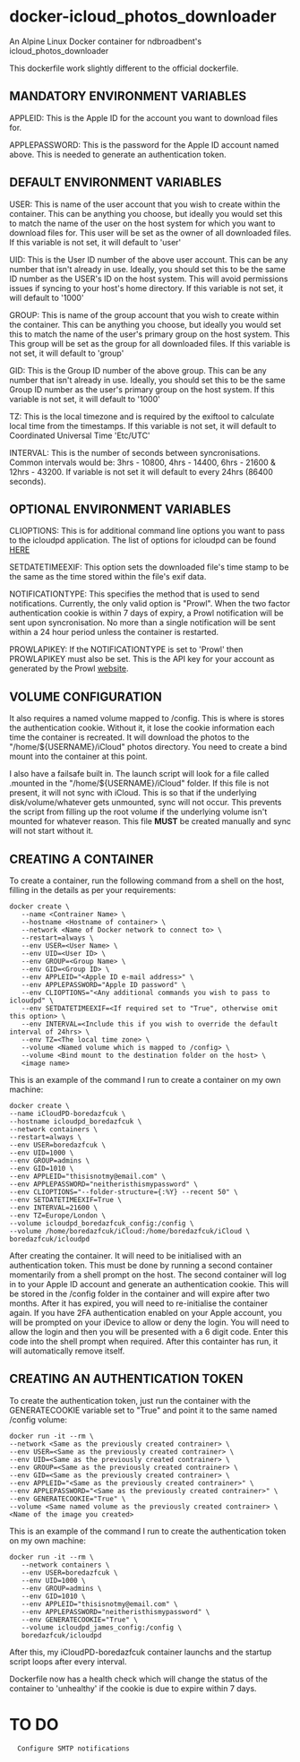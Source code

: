 # docker-icloud_photos_downloader
An Alpine Linux Docker container for ndbroadbent's icloud_photos_downloader

This dockerfile work slightly different to the official dockerfile.

## MANDATORY ENVIRONMENT VARIABLES

APPLEID: This is the Apple ID for the account you want to download files for.

APPLEPASSWORD: This is the password for the Apple ID account named above. This is needed to generate an authentication token.

## DEFAULT ENVIRONMENT VARIABLES

USER: This is name of the user account that you wish to create within the container. This can be anything you choose, but ideally you would set this to match the name of the user on the host system for which you want to download files for. This user will be set as the owner of all downloaded files. If this variable is not set, it will default to 'user'

UID: This is the User ID number of the above user account. This can be any number that isn't already in use. Ideally, you should set this to be the same ID number as the USER's ID on the host system. This will avoid permissions issues if syncing to your host's home directory. If this variable is not set, it will default to '1000'

GROUP: This is name of the group account that you wish to create within the container. This can be anything you choose, but ideally you would set this to match the name of the user's primary group on the host system. This This group will be set as the group for all downloaded files. If this variable is not set, it will default to 'group'

GID: This is the Group ID number of the above group. This can be any number that isn't already in use. Ideally, you should set this to be the same Group ID number as the user's primary group on the host system. If this variable is not set, it will default to '1000'

TZ: This is the local timezone and is required by the exiftool to calculate local time from the timestamps. If this variable is not set, it will default to Coordinated Universal Time 'Etc/UTC'

INTERVAL: This is the number of seconds between syncronisations. Common intervals would be: 3hrs - 10800, 4hrs - 14400, 6hrs - 21600 & 12hrs - 43200. If variable is not set it will default to every 24hrs (86400 seconds).

## OPTIONAL ENVIRONMENT VARIABLES

CLIOPTIONS: This is for additional command line options you want to pass to the icloudpd application. The list of options for icloudpd can be found [HERE](https://github.com/ndbroadbent/icloud_photos_downloader#usage)

SETDATETIMEEXIF: This option sets the downloaded file's time stamp to be the same as the time stored within the file's exif data.

NOTIFICATIONTYPE: This specifies the method that is used to send notifications. Currently, the only valid option is "Prowl". When the two factor authentication cookie is within 7 days of expiry, a Prowl notification will be sent upon syncronisation. No more than a single notification will be sent within a 24 hour period unless the container is restarted.

PROWLAPIKEY: If the NOTIFICATIONTYPE is set to 'Prowl' then PROWLAPIKEY must also be set. This is the API key for your account as generated by the Prowl [website](https://www.prowlapp.com/).

## VOLUME CONFIGURATION

It also requires a named volume mapped to /config. This is where is stores the authentication cookie. Without it, it lose the cookie information each time the container is recreated.
It will download the photos to the "/home/${USERNAME}/iCloud" photos directory. You need to create a bind mount into the container at this point.

I also have a failsafe built in. The launch script will look for a file called .mounted in the "/home/${USERNAME}/iCloud" folder. If this file is not present, it will not sync with iCloud. This is so that if the underlying disk/volume/whatever gets unmounted, sync will not occur. This prevents the script from filling up the root volume if the underlying volume isn't mounted for whatever reason. This file **MUST** be created manually and sync will not start without it.

## CREATING A CONTAINER

To create a container, run the following command from a shell on the host, filling in the details as per your requirements:

```
docker create \
   --name <Contrainer Name> \
   --hostname <Hostname of container> \
   --network <Name of Docker network to connect to> \
   --restart=always \
   --env USER=<User Name> \
   --env UID=<User ID> \
   --env GROUP=<Group Name> \
   --env GID=<Group ID> \
   --env APPLEID="<Apple ID e-mail address>" \
   --env APPLEPASSWORD="Apple ID password" \
   --env CLIOPTIONS="<Any additional commands you wish to pass to icloudpd" \
   --env SETDATETIMEEXIF=<If required set to "True", otherwise omit this option> \
   --env INTERVAL=<Include this if you wish to override the default interval of 24hrs> \
   --env TZ=<The local time zone> \
   --volume <Named volume which is mapped to /config> \
   --volume <Bind mount to the destination folder on the host> \
   <image name>
   ```
   
   This is an example of the command I run to create a container on my own machine:
   
   ```
   docker create \
   --name iCloudPD-boredazfcuk \
   --hostname icloudpd_boredazfcuk \
   --network containers \
   --restart=always \
   --env USER=boredazfcuk \
   --env UID=1000 \
   --env GROUP=admins \
   --env GID=1010 \
   --env APPLEID="thisisnotmy@email.com" \
   --env APPLEPASSWORD="neitheristhismypassword" \
   --env CLIOPTIONS="--folder-structure={:%Y} --recent 50" \
   --env SETDATETIMEEXIF=True \
   --env INTERVAL=21600 \
   --env TZ=Europe/London \
   --volume icloudpd_boredazfcuk_config:/config \
   --volume /home/boredazfcuk/iCloud:/home/boredazfcuk/iCloud \
   boredazfcuk/icloudpd
   ```
   
After creating the container. It will need to be initialised with an authentication token. This must be done by running a second container momentarily from a shell prompt on the host. The second container will log in to your Apple ID account and generate an authentication cookie. This will be stored in the /config folder in the container and will expire after two months. After it has expired, you will need to re-initialise the container again. If you have 2FA authentication enabled on your Apple account, you will be prompted on your iDevice to allow or deny the login. You will need to allow the login and then you will be presented with a 6 digit code. Enter this code into the shell prompt when required. After this containter has run, it will automatically remove itself.

## CREATING AN AUTHENTICATION TOKEN
   
To create the authentication token, just run the container with the GENERATECOOKIE variable set to "True" and point it to the same named /config volume:
   ```
   docker run -it --rm \
   --network <Same as the previously created contrainer> \
   --env USER=<Same as the previously created contrainer> \
   --env UID=<Same as the previously created contrainer> \
   --env GROUP=<Same as the previously created contrainer> \
   --env GID=<Same as the previously created contrainer> \
   --env APPLEID="<Same as the previously created contrainer>" \
   --env APPLEPASSWORD="<Same as the previously created contrainer>" \
   --env GENERATECOOKIE="True" \
   --volume <Same named volume as the previously created contrainer> \
   <Name of the image you created>
   ```
   
This is an example of the command I run to create the authentication token on my own machine:
```
docker run -it --rm \
   --network containers \
   --env USER=boredazfcuk \
   --env UID=1000 \
   --env GROUP=admins \
   --env GID=1010 \
   --env APPLEID="thisisnotmy@email.com" \
   --env APPLEPASSWORD="neitheristhismypassword" \
   --env GENERATECOOKIE="True" \
   --volume icloudpd_james_config:/config \
   boredazfcuk/icloudpd
```

After this, my iCloudPD-boredazfcuk container launchs and the startup script loops after every interval.
   
Dockerfile now has a health check which will change the status of the container to 'unhealthy' if the cookie is due to expire within 7 days.
   
# TO DO
      Configure SMTP notifications
